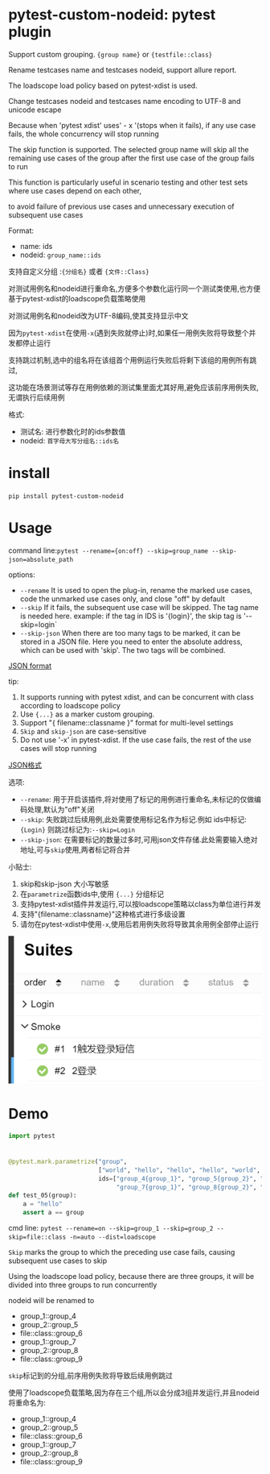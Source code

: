 pytest-custom-nodeid: pytest plugin
==============

Support custom grouping. `{group name}` or `{testfile::class}`

Rename testcases name and testcases nodeid, support allure report.

The loadscope load policy based on pytest-xdist is used.

Change testcases nodeid and testcases name encoding to UTF-8 and unicode escape

Because when 'pytest xdist' uses' - x '(stops when it fails), if any use case fails, the whole concurrency will stop running

The skip function is supported. The selected group name will skip all the remaining use cases of the group after the first use case of the group fails to run

This function is particularly useful in scenario testing and other test sets where use cases depend on each other, 

to avoid failure of previous use cases and unnecessary execution of subsequent use cases

Format:
- name: ids
- nodeid: `group_name::ids`

支持自定义分组 :`{分组名}` 或者 `{文件::Class}`

对测试用例名和nodeid进行重命名,方便多个参数化运行同一个测试类使用,也方便基于pytest-xdist的loadscope负载策略使用

对测试用例名和nodeid改为UTF-8编码,使其支持显示中文

因为`pytest-xdist`在使用`-x`(遇到失败就停止)时,如果任一用例失败将导致整个并发都停止运行

支持跳过机制,选中的组名将在该组首个用例运行失败后将剩下该组的用例所有跳过,

这功能在场景测试等存在用例依赖的测试集里面尤其好用,避免应该前序用例失败,无谓执行后续用例

格式:
- 测试名: 进行参数化时的ids参数值
- nodeid: `首字母大写分组名::ids名`


install
=====

`pip install pytest-custom-nodeid`

Usage
=====

command line:`pytest --rename={on:off} --skip=group_name --skip-json=absolute_path`

options:
- `--rename` It is used to open the plug-in, rename the marked use cases, code the unmarked use cases only, and close "off" by default
- `--skip` If it fails, the subsequent use case will be skipped. The tag name is needed here. 
  example: if the tag in IDS is '{login}', the skip tag is '--skip=login`
- `--skip-json` When there are too many tags to be marked, it can be stored in a JSON file. 
  Here you need to enter the absolute address, which can be used with 'skip'. The two tags will be combined. 
  
[JSON format](./demo.json)

tip: 
1. It supports running with pytest xdist, and can be concurrent with class according to loadscope policy
2. Use `{...}` as a marker custom grouping.
3. Support "{ filename::classname }" format for multi-level settings
4. `Skip` and `skip-json` are case-sensitive
5. Do not use '-x' in pytest-xdist. If the use case fails, the rest of the use cases will stop running

[JSON格式](./demo.json)

选项:
- `--rename`: 用于开启该插件,将对使用了标记的用例进行重命名,未标记的仅做编码处理,默认为"off"关闭
- `--skip`: 失败跳过后续用例,此处需要使用标记名作为标记.例如 ids中标记: `{Login}` 则跳过标记为:`--skip=Login` 
- `--skip-json`: 在需要标记的数量过多时,可用json文件存储.此处需要输入绝对地址,可与`skip`使用,两者标记将合并

小贴士:
1. skip和skip-json 大小写敏感
2. 在`parametrize`函数ids中,使用 `{...}` 分组标记
3. 支持pytest-xdist插件并发运行,可以按loadscope策略以class为单位进行并发   
4. 支持"{filename::classname}"这种格式进行多级设置
5. 请勿在pytest-xdist中使用`-x`,使用后若用例失败将导致其余用例全部停止运行

![](./images/allure1.png)


Demo
=====

```python
import pytest


@pytest.mark.parametrize("group", 
                         ["world", "hello", "hello", "hello", "world", "world"], 
                         ids=["group_4{group_1}", "group_5{group_2}", "group_6{file::class}", 
                              "group_7{group_1}", "group_8{group_2}", "group_9{file::class}"])
def test_05(group):
    a = "hello"
    assert a == group
```

cmd line: `pytest --rename=on --skip=group_1 --skip=group_2 --skip=file::class -n=auto --dist=loadscope`

`Skip` marks the group to which the preceding use case fails, causing subsequent use cases to skip

Using the loadscope load policy, because there are three groups, it will be divided into three groups to run concurrently

nodeid will be renamed to
- group_1::group_4
- group_2::group_5
- file::class::group_6
- group_1::group_7
- group_2::group_8
- file::class::group_9


`skip`标记到的分组,前序用例失败将导致后续用例跳过

使用了loadscope负载策略,因为存在三个组,所以会分成3组并发运行,并且nodeid将重命名为:
- group_1::group_4
- group_2::group_5
- file::class::group_6
- group_1::group_7
- group_2::group_8
- file::class::group_9


